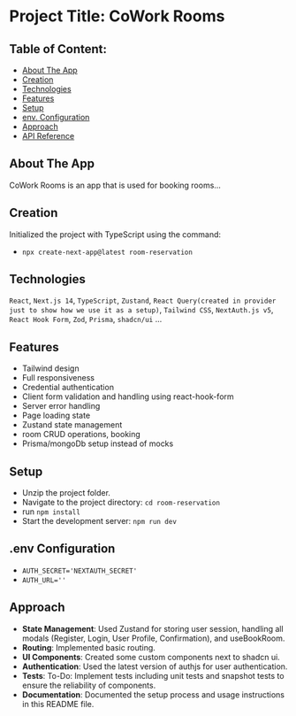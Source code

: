 # Project Title: CoWork Rooms


## Table of Content:

- [About The App](#about-the-app)
- [Creation](#creation)
- [Technologies](#technologies)
- [Features](#features)
- [Setup](#setup)
- [env. Configuration](#env-configuration)
- [Approach](#approach)
- [API Reference](#api-reference)

## About The App
CoWork Rooms is an app that is used for booking rooms...

## Creation
Initialized the project with TypeScript using the command:
- `npx create-next-app@latest room-reservation`

## Technologies
`React`, `Next.js 14`, `TypeScript`, `Zustand`, `React Query(created in provider just to show how we use it as a setup)`, `Tailwind CSS`, `NextAuth.js v5`, `React Hook Form`, `Zod`, `Prisma`, `shadcn/ui` ...

## Features
- Tailwind design
- Full responsiveness
- Credential authentication
- Client form validation and handling using react-hook-form
- Server error handling
- Page loading state
- Zustand state management
- room CRUD operations, booking 
- Prisma/mongoDb setup instead of mocks

## Setup

- Unzip the project folder.
-  Navigate to the project directory: 
   `cd room-reservation`
- run `npm install`
- Start the development server: `npm run dev`

## .env Configuration
- `AUTH_SECRET='NEXTAUTH_SECRET'`
- `AUTH_URL=''`

## Approach
- **State Management**: Used Zustand for storing user session, handling all modals (Register, Login, User Profile, Confirmation), and useBookRoom.
- **Routing**: Implemented basic routing.
- **UI Components**: Created some custom components next to shadcn ui.
- **Authentication**: Used the latest version of authjs for user authentication.
- **Tests**: To-Do: Implement tests including unit tests and snapshot tests to ensure the reliability of components.
- **Documentation**: Documented the setup process and usage instructions in this README file.


